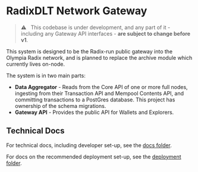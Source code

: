 # RadixDLT Network Gateway

> ⚠️ &nbsp; This codebase is under development, and any part of it - including any Gateway API interfaces - **are subject to change before v1**.

This system is designed to be the Radix-run public gateway into the Olympia Radix network, and is planned to replace the archive module which currently lives on-node.

The system is in two main parts:
* **Data Aggregator** - Reads from the Core API of one or more full nodes, ingesting from their Transaction API and Mempool Contents API, and committing transactions to a PostGres database. This project has ownership of the schema migrations.
* **Gateway API** - Provides the public API for Wallets and Explorers.


## Technical Docs

For technical docs, including developer set-up, see the [docs folder](./docs).

For docs on the recommended deployment set-up, see the [deployment folder](./deployment).
